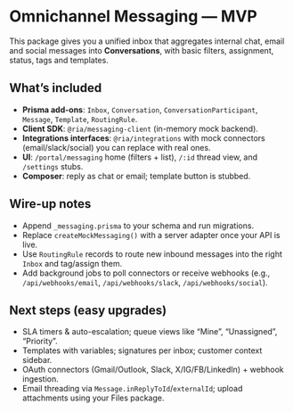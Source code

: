 # Omnichannel Messaging — MVP

This package gives you a unified inbox that aggregates internal chat, email and social messages into **Conversations**, with basic filters, assignment, status, tags and templates.

## What’s included
- **Prisma add-ons**: `Inbox`, `Conversation`, `ConversationParticipant`, `Message`, `Template`, `RoutingRule`.
- **Client SDK**: `@ria/messaging-client` (in-memory mock backend).
- **Integrations interfaces**: `@ria/integrations` with mock connectors (email/slack/social) you can replace with real ones.
- **UI**: `/portal/messaging` home (filters + list), `/:id` thread view, and `/settings` stubs.
- **Composer**: reply as chat or email; template button is stubbed.

## Wire-up notes
- Append `_messaging.prisma` to your schema and run migrations.
- Replace `createMockMessaging()` with a server adapter once your API is live.
- Use `RoutingRule` records to route new inbound messages into the right `Inbox` and tag/assign them.
- Add background jobs to poll connectors or receive webhooks (e.g., `/api/webhooks/email`, `/api/webhooks/slack`, `/api/webhooks/social`).

## Next steps (easy upgrades)
- SLA timers & auto-escalation; queue views like “Mine”, “Unassigned”, “Priority”.
- Templates with variables; signatures per inbox; customer context sidebar.
- OAuth connectors (Gmail/Outlook, Slack, X/IG/FB/LinkedIn) + webhook ingestion.
- Email threading via `Message.inReplyToId`/`externalId`; upload attachments using your Files package.
